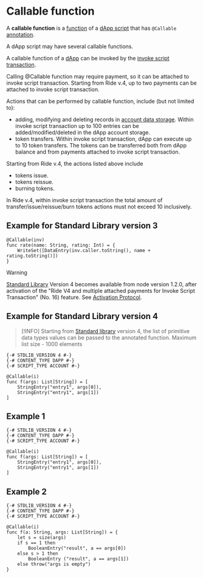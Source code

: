 # Callable function

A **callable function** is a [function](/ride/functions.md) of a [dApp script](/ride/script/script-types/dapp-script.md) that has `@Callable` [annotation](/ride/functions/annotations.md).

A dApp script may have several callable functions.

A callable function of a [dApp](/blockchain/account/dapp.md) can be invoked by the [invoke script transaction](/blockchain/transaction-type/invoke-script-transaction.md).

Calling @Callable function may require payment, so it can be attached to invoke script transaction. Starting from Ride v.4, up to two payments can be attached to invoke script transaction.

Actions that can be performed by callable function, include (but not limited to):

* adding, modifying and deleting records in [account data storage](/blockchain/account/account-data-storage.md). Within invoke script transaction up to 100 entries can be added/modified/deleted in the dApp account storage.
* token transfers. Within invoke script transaction, dApp can execute up to 10 token transfers. The tokens can be transferred both from dApp balance and from payments attached to invoke script transaction.

Starting from Ride v.4, the actions listed above include

* tokens issue.
* tokens reissue.
* burning tokens.

In Ride v.4, within invoke script transaction the total amount of transfer/issue/reissue/burn tokens actions must not exceed 10 inclusively.

## Example for Standard Library version 3

```ride
@Callable(inv)
func rate(name: String, rating: Int) = {
    WriteSet([DataEntry(inv.caller.toString(), name + rating.toString()])
}
```

> [!WARNING]
> [Standard Library](/ride/script/standard-library.md) Version 4 becomes available from node version 1.2.0, after activation of the "Ride V4 and multiple attached payments for Invoke Script Transaction" (No. 16) feature. See [Activation Protocol](/blockchain/waves-protocol/activation-protocol.md).

## Example for Standard Library version 4

> [!INFO]
> Starting from [Standard library]() version 4, the list of primitive data types values can be passed to the annotated function. Maximum list size - 1000 elements

```ride
{-# STDLIB_VERSION 4 #-}
{-# CONTENT_TYPE DAPP #-}
{-# SCRIPT_TYPE ACCOUNT #-}
  
@Callable(i)
func f(args: List[String]) = [
    StringEntry("entry1", args[0]),
    StringEntry("entry1", args[1])
]
```

## Example 1

```ride
{-# STDLIB_VERSION 4 #-}
{-# CONTENT_TYPE DAPP #-}
{-# SCRIPT_TYPE ACCOUNT #-}
  
@Callable(i)
func f(args: List[String]) = [
    StringEntry("entry1", args[0]),
    StringEntry("entry1", args[1])
]
```

## Example 2

```ride
{-# STDLIB_VERSION 4 #-}
{-# CONTENT_TYPE DAPP #-}
{-# SCRIPT_TYPE ACCOUNT #-}
 
@Callable(i)
func f(a: String, args: List[String]) = {
    let s = size(args)
    if s == 1 then
        BooleanEntry("result", a == args[0])
    else s > 1 then
        BooleanEntry ("result", a == args[1])
    else throw("args is empty")
}
```
